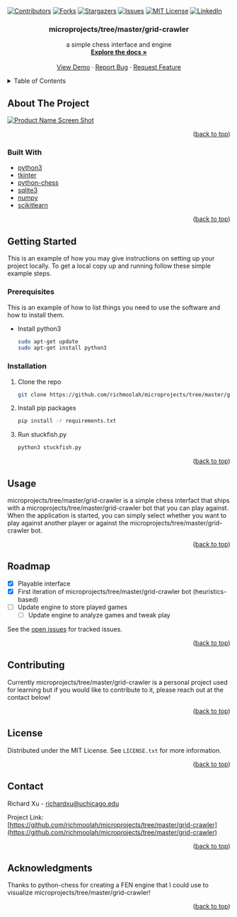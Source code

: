 <div id="top"></div>


<!-- PROJECT SHIELDS -->
<!--
*** I'm using markdown "reference style" links for readability.
*** Reference links are enclosed in brackets [ ] instead of parentheses ( ).
*** See the bottom of this document for the declaration of the reference variables
*** for contributors-url, forks-url, etc. This is an optional, concise syntax you may use.
*** https://www.markdownguide.org/basic-syntax/#reference-style-links
-->
[![Contributors][contributors-shield]][contributors-url]
[![Forks][forks-shield]][forks-url]
[![Stargazers][stars-shield]][stars-url]
[![Issues][issues-shield]][issues-url]
[![MIT License][license-shield]][license-url]
[![LinkedIn][linkedin-shield]][linkedin-url]



<!-- PROJECT LOGO
<br />
<div align="center">
  <a href="https://github.com/richmoolah/microprojects/tree/master/grid-crawler">
    <img src="misc/fish.jpg" alt="Logo" width="80" height="80">
  </a>
-->


<h3 align="center">microprojects/tree/master/grid-crawler</h3>

  <p align="center">
    a simple chess interface and engine
    <br />
    <a href="https://github.com/richmoolah/microprojects/tree/master/grid-crawler"><strong>Explore the docs »</strong></a>
    <br />
    <br />
    <a href="https://github.com/richmoolah/microprojects/tree/master/grid-crawler">View Demo</a>
    ·
    <a href="https://github.com/richmoolah/microprojects/tree/master/grid-crawler/issues">Report Bug</a>
    ·
    <a href="https://github.com/richmoolah/microprojects/tree/master/grid-crawler/issues">Request Feature</a>
  </p>
</div>



<!-- TABLE OF CONTENTS -->
<details>
  <summary>Table of Contents</summary>
  <ol>
    <li>
      <a href="#about-the-project">About The Project</a>
      <ul>
        <li><a href="#built-with">Built With</a></li>
      </ul>
    </li>
    <li>
      <a href="#getting-started">Getting Started</a>
      <ul>
        <li><a href="#prerequisites">Prerequisites</a></li>
        <li><a href="#installation">Installation</a></li>
      </ul>
    </li>
    <li><a href="#usage">Usage</a></li>
    <li><a href="#roadmap">Roadmap</a></li>
    <li><a href="#contributing">Contributing</a></li>
    <li><a href="#license">License</a></li>
    <li><a href="#contact">Contact</a></li>
    <li><a href="#acknowledgments">Acknowledgments</a></li>
  </ol>
</details>



<!-- ABOUT THE PROJECT -->
## About The Project

[![Product Name Screen Shot][product-screenshot]](misc/microprojects/tree/master/grid-crawler/misc/grid-crawler.gif)

<p align="right">(<a href="#top">back to top</a>)</p>



### Built With



* [python3](https://www.python.org/)
* [tkinter](https://docs.python.org/3/library/tkinter.html)
* [python-chess](https://python-chess.readthedocs.io/en/latest/)
* [sqlite3](https://www.sqlite.org/index.html)
* [numpy](https://numpy.org/)
* [scikitlearn](https://scikit-learn.org/stable/)

<p align="right">(<a href="#top">back to top</a>)</p>



<!-- GETTING STARTED -->
## Getting Started

This is an example of how you may give instructions on setting up your project locally.
To get a local copy up and running follow these simple example steps.

### Prerequisites

This is an example of how to list things you need to use the software and how to install them.
* Install python3
   ```sh
   sudo apt-get update
   sudo apt-get install python3
   ```   

### Installation


1. Clone the repo
   ```sh
   git clone https://github.com/richmoolah/microprojects/tree/master/grid-crawler.git
   ```

2. Install pip packages
   ```sh
   pip install -r requirements.txt
   ```

3. Run stuckfish.py
    ```sh
    python3 stuckfish.py
    ```

<p align="right">(<a href="#top">back to top</a>)</p>



<!-- USAGE EXAMPLES -->
## Usage

microprojects/tree/master/grid-crawler is a simple chess interfact that ships with a microprojects/tree/master/grid-crawler bot that you can play against. When the application is started, you can simply select whether you want to play against another player or against
the microprojects/tree/master/grid-crawler bot.

<p align="right">(<a href="#top">back to top</a>)</p>



<!-- ROADMAP -->
## Roadmap

- [x] Playable interface
- [x] First iteration of microprojects/tree/master/grid-crawler bot (heuristics-based)
- [ ] Update engine to store played games
    - [ ] Update engine to analyze games and tweak play

See the [open issues](https://github.com/richmoolah/microprojects/tree/master/grid-crawler/issues) for tracked issues.

<p align="right">(<a href="#top">back to top</a>)</p>



<!-- CONTRIBUTING -->
## Contributing

Currently microprojects/tree/master/grid-crawler is a personal project used for learning but if you would like to contribute to it, please reach out at the contact below!

<p align="right">(<a href="#top">back to top</a>)</p>



<!-- LICENSE -->
## License

Distributed under the MIT License. See `LICENSE.txt` for more information.

<p align="right">(<a href="#top">back to top</a>)</p>



<!-- CONTACT -->
## Contact

Richard Xu - richardxu@uchicago.edu

Project Link: [https://github.com/richmoolah/microprojects/tree/master/grid-crawler](https://github.com/richmoolah/microprojects/tree/master/grid-crawler)

<p align="right">(<a href="#top">back to top</a>)</p>



<!-- ACKNOWLEDGMENTS -->
## Acknowledgments

Thanks to python-chess for creating a FEN engine that I could use to visualize microprojects/tree/master/grid-crawler!

<p align="right">(<a href="#top">back to top</a>)</p>



<!-- MARKDOWN LINKS & IMAGES -->
<!-- https://www.markdownguide.org/basic-syntax/#reference-style-links -->
[contributors-shield]: https://img.shields.io/github/contributors/richmoolah/microprojects/tree/master/grid-crawler.svg?style=for-the-badge
[contributors-url]: https://github.com/richmoolah/microprojects/tree/master/grid-crawler/graphs/contributors
[forks-shield]: https://img.shields.io/github/forks/richmoolah/microprojects/tree/master/grid-crawler.svg?style=for-the-badge
[forks-url]: https://github.com/richmoolah/microprojects/tree/master/grid-crawler/network/members
[stars-shield]: https://img.shields.io/github/stars/richmoolah/microprojects/tree/master/grid-crawler.svg?style=for-the-badge
[stars-url]: https://github.com/richmoolah/microprojects/tree/master/grid-crawler/stargazers
[issues-shield]: https://img.shields.io/github/issues/richmoolah/microprojects/tree/master/grid-crawler.svg?style=for-the-badge
[issues-url]: https://github.com/richmoolah/microprojects/tree/master/grid-crawler/issues
[license-shield]: https://img.shields.io/github/license/richmoolah/microprojects/tree/master/grid-crawler.svg?style=for-the-badge
[license-url]: https://github.com/richmoolah/microprojects/tree/master/grid-crawler/blob/master/LICENSE.txt
[linkedin-shield]: https://img.shields.io/badge/-LinkedIn-black.svg?style=for-the-badge&logo=linkedin&colorB=555
[linkedin-url]: https://linkedin.com/in/richardxu5
[product-screenshot]: misc/microprojects/tree/master/grid-crawler.gif
